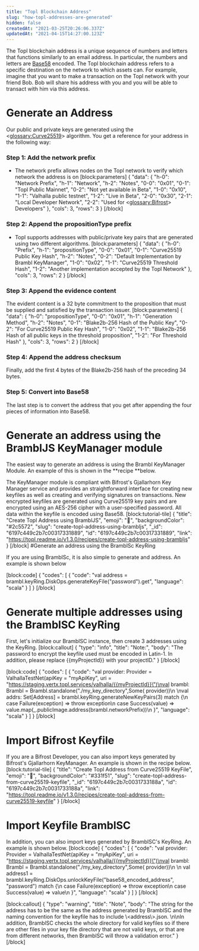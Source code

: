 ```yaml
---
title: "Topl Blockchain Address"
slug: "how-topl-addresses-are-generated"
hidden: false
createdAt: "2021-03-25T20:26:06.337Z"
updatedAt: "2021-04-15T14:27:00.123Z"
---
```

The Topl blockchain address is a unique sequence of numbers and letters that functions similarly to an email address. In particular, the numbers and letters are [Base58](https://tools.ietf.org/id/draft-msporny-base58-01.html) encoded.  The Topl blockchain address refers to a specific destination on the network to which assets can. For example, imagine that you want to make a transaction on the Topl network with your friend Bob. Bob will share his address with you and you will be able to transact with him via this address.

# Generate an Address 

Our public and private keys are generated using the <<glossary:Curve25519>> algorithm. You get a reference for your address in the following way: 

### Step 1: Add the network prefix
 - The network prefix allows nodes on the Topl network to verify which network the address is on 
[block:parameters]
{
  "data": {
    "h-0": "Network Prefix",
    "h-1": "Network",
    "h-2": "Notes",
    "0-0": "0x01",
    "0-1": "Topl Public Mainnet",
    "0-2": "Not yet available in Beta",
    "1-0": "0x10",
    "1-1": "Valhalla public testnet",
    "1-2": "Live in Beta",
    "2-0": "0x30",
    "2-1": "Local Developer Network",
    "2-2": "Used for <<glossary:Bifrost>>  Developers"
  },
  "cols": 3,
  "rows": 3
}
[/block]
 ### Step 2: Append the propositionType prefix
- Topl supports addresses with public/private key pairs that are generated using two different algorithms. 
[block:parameters]
{
  "data": {
    "h-0": "Prefix",
    "h-1": "propositionType",
    "0-0": "0x01",
    "0-1": "Curve25519 Public Key Hash",
    "h-2": "Notes",
    "0-2": "Default Implementation by Brambl KeyManager",
    "1-0": "0x02",
    "1-1": "Curve25519 Threshold Hash",
    "1-2": "Another implementation accepted by the Topl Network"
  },
  "cols": 3,
  "rows": 2
}
[/block]
### Step 3: Append the evidence content

The evident content is a 32 byte commitment to the proposition that must be supplied and satisfied by the transaction issuer. 
[block:parameters]
{
  "data": {
    "h-0": "propositionType",
    "0-0": "0x01",
    "h-1": "Generation Method",
    "h-2": "Notes",
    "0-1": "Blake2b-256 Hash of the Public Key",
    "0-2": "For Curve25519 Public Key Hash",
    "1-0": "0x02",
    "1-1": "Blake2b-256 Hash of all public keys in the threshold proposition",
    "1-2": "For Threshold Hash"
  },
  "cols": 3,
  "rows": 2
}
[/block]
### Step 4: Append the address checksum

Finally, add the first 4 bytes of the Blake2b-256 hash of the preceding 34 bytes. 

### Step 5: Convert into Base58
The last step is to convert the address that you get after appending the four pieces of information into Base58. 


# Generate an address using the BramblJS KeyManager module

The easiest way to generate an address is using the Brambl KeyManager Module. An example of this is shown in the **recipe **below. 

The KeyManager module is compliant with Bifrost's Gjallarhorn Key Manager service and provides an straightforward interface for creating new keyfiles as well as creating and verifying signatures on transactions. New encrypted keyfiles are generated using Curve25519 key pairs and are encrypted using an AES-256 cipher with a user-specified password. All data within the keyfile is encoded using Base58.
[block:tutorial-tile]
{
  "title": "Create Topl Address using BramblJS",
  "emoji": "💐",
  "backgroundColor": "#2c5572",
  "slug": "create-topl-address-using-brambljs",
  "_id": "6197c449c2b7c00317331889",
  "id": "6197c449c2b7c00317331889",
  "link": "https://topl.readme.io/v1.3.0/recipes/create-topl-address-using-brambljs"
}
[/block]
#Generate an address using the BramblSc KeyRing 

If you are using BramblSc, it is also simple to generate and address. An example is shown below

[block:code]
{
  "codes": [
    {
      "code": "val address = brambl.keyRing.DiskOps.generateKeyFile(\"password\").get",
      "language": "scala"
    }
  ]
}
[/block]
# Generate multiple addresses using the BramblSC KeyRing

First, let's initialize our BramblSC instance, then create 3 addresses using the KeyRing.
[block:callout]
{
  "type": "info",
  "title": "Note:",
  "body": "The password to encrypt the keyfile used must be encoded in Latin-1. In addition, please replace {{myProjectId}} with your projectID."
}
[/block]

[block:code]
{
  "codes": [
    {
      "code": "val provider: Provider = ValhallaTestNet(apiKey = \"myApiKey\", uri = \"https://staging.vertx.topl.services/valhalla/{{myProjectId}}\")\nval brambl: Brambl = Brambl.standalone(\"./my_key_directory\",Some( provider))\n  \nval addrs: Set[Address] = brambl.keyRing.generateNewKeyPairs(3) match {\n  case Failure(exception) => throw exception\n  case Success(value) => value.map(_.publicImage.address(brambl.networkPrefix))\n  }",
      "language": "scala"
    }
  ]
}
[/block]
# Import Bifrost Keyfile

If you are a Bifrost Developer, you can also import keys generated by Bifrost's Gjallarhorn KeyManager. An example is shown in the recipe below. 
[block:tutorial-tile]
{
  "title": "Create Topl Address from Curve25519 KeyFile",
  "emoji": "🍥",
  "backgroundColor": "#331f51",
  "slug": "create-topl-address-from-curve25519-keyfile",
  "_id": "6197c449c2b7c0031733188a",
  "id": "6197c449c2b7c0031733188a",
  "link": "https://topl.readme.io/v1.3.0/recipes/create-topl-address-from-curve25519-keyfile"
}
[/block]
# Import Keyfile BramblSC

In addition, you can also import keys generated by BramblSC's KeyRing. An example is shown below. 
[block:code]
{
  "codes": [
    {
      "code": "val provider: Provider = ValhallaTestNet(apiKey = \"myApiKey\", uri = \"https://staging.vertx.topl.services/valhalla/{{myProjectId}}\")\nval brambl: Brambl = Brambl.standalone(\"./my_key_directory\",Some( provider))\n  \n  val address1 = brambl.keyRing.DiskOps.unlockKeyFile(\"base58_encoded_address\", \"password\") match {\n            case Failure(exception) => throw exception\n            case Success(value) => value\n        }",
      "language": "scala"
    }
  ]
}
[/block]

[block:callout]
{
  "type": "warning",
  "title": "Note",
  "body": "The string for the address has to be the same as the address generated by BramblSC and the naming convention for the keyfile has to include \\<address\\>.json. \n\nIn addition, BramblSC checks the whole directory for valid keyfiles so if there are other files in your key file directory that are not valid keys, or that are from different networks, then BramblSC will throw a validation error."
}
[/block]